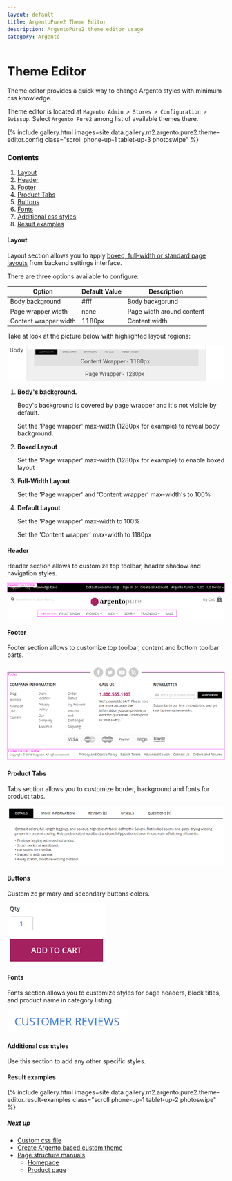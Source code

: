 ```yaml
---
layout: default
title: ArgentoPure2 Theme Editor
description: ArgentoPure2 theme editor usage
category: Argento
---
```


# Theme Editor

Theme editor provides a quick way to change Argento styles with minimum css
knowledge.

Theme editor is located at
`Magento Admin > Stores > Configuration > Swissup`. Select `Argento Pure2` among list of available themes there.

{% include gallery.html images=site.data.gallery.m2.argento.pure2.theme-editor.config class="scroll phone-up-1 tablet-up-3 photoswipe" %}

### Contents

 1. [Layout](#layout)
 2. [Header](#header)
 3. [Footer](#footer)
 4. [Product Tabs](#product-tabs)
 5. [Buttons](#buttons)
 6. [Fonts](#fonts)
 7. [Additional css styles](#additional-css-styles)
 8. [Result examples](#result-examples)

#### Layout

Layout section allows you to apply
[boxed, full-width or standard page layouts](/m2/argento/customization/boxed-full-width-and-standard-layout-types/)
from backend settings interface.

There are three options available to configure:

Option | Default Value | Description
-------|---------------|------------
Body background | #fff | Body backgorund
Page wrapper width | none | Page width around content
Content wrapper width | 1180px | Content width

Take at look at the picture below with highlighted layout regions:

![Argento Pure2 Layout Structure](/images/m2/argento/pure2/theme-editor/layout.png)

 1. **Body's background.**

    Body's background is covered by page wrapper and it's not visible by default.

    Set the 'Page wrapper' max-width (1280px for example) to reveal body background.

 2. **Boxed Layout**

    Set the 'Page wrapper' max-width (1280px for example) to enable boxed layout

 3. **Full-Width Layout**

    Set the 'Page wrapper' and 'Content wrapper' max-width's to 100%

 4. **Default Layout**

    Set the 'Page wrapper' max-width to 100%

    Set the 'Content wrapper' max-width to 1180px

#### Header

Header section allows to customize top toolbar, header shadow and
navigation styles.

![Argento Pure2 Header Structure](/images/m2/argento/pure2/theme-editor/header.png)

#### Footer

Footer section allows to customize top toolbar, content and bottom toolbar parts.

![Argento Pure2 Footer Structure](/images/m2/argento/pure2/theme-editor/footer.png)

#### Product Tabs

Tabs section allows you to customize border, background and fonts for product tabs.

![Product tabs](/images/m2/argento/pure2/theme-editor/tabs.png)

#### Buttons

Customize primary and secondary buttons colors.

![Primary button](/images/m2/argento/pure2/theme-editor/button.png)

#### Fonts

Fonts section allows you to customize styles for page headers, block titles,
and product name in category listing.

![Product name font](/images/m2/argento/pure2/theme-editor/fonts.png)

#### Additional css styles

Use this section to add any other specific styles.

#### Result examples

{% include gallery.html images=site.data.gallery.m2.argento.pure2.theme-editor.result-examples class="scroll phone-up-1 tablet-up-2 photoswipe" %}

##### Next up

 -  [Custom css file](/m2/argento/customization/custom-css/)
 -  [Create Argento based custom theme](/m2/argento/customization/custom-theme/)
 -  [Page structure manuals](/m2/argento/pure2/page-structure/)
    -  [Homepage](/m2/argento/pure2/page-structure/homepage/)
    -  [Product page](/m2/argento/pure2/page-structure/product-page/)
